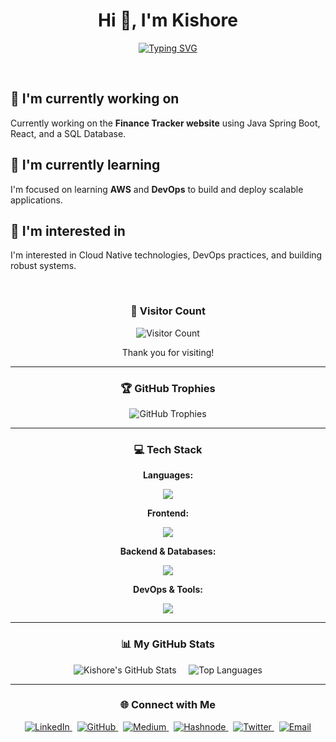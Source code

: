 <!-- 
====================================================================================================
Hi Kishore! This version focuses on reliability and adds a creative typing animation plus the profile views counter.
Removed Streak/Tweet. Kept Trophies, Stats, Languages, Tech Stack, Socials.
====================================================================================================
-->

<h1 align="center">Hi 👋, I'm Kishore</h1>

<!-- Typing Animation -->
<p align="center">
  <a href="https://git.io/typing-svg">
    <img src="https://readme-typing-svg.demolab.com?font=Fira+Code&pause=1000&color=00F7A2&center=true&vCenter=true&width=435&lines=Passionate+Java+Full+Stack+Developer;Microservices+Enthusiast;Always+Learning+DevOps+%26+Cloud;Based+in+Bangalore" alt="Typing SVG" />
  </a>
</p>

<br>

<!-- About Me Sections -->
## 🔭 I'm currently working on
Currently working on the **Finance Tracker website** using Java Spring Boot, React, and a SQL Database.

## 🌱 I'm currently learning
I'm focused on learning **AWS** and **DevOps** to build and deploy scalable applications.

## 👀 I'm interested in
I'm interested in Cloud Native technologies, DevOps practices, and building robust systems.

<br>

<!-- Visitor Count -->
<div align="center">
  <h3>👀 Visitor Count</h3>
  <img src="https://profile-counter.glitch.me/kishoredhondhu/count.svg" alt="Visitor Count" />
  <p>Thank you for visiting!</p>
</div>

---

<!-- GitHub Trophies -->
<div align="center">
  <h3>🏆 GitHub Trophies</h3>
  <img src="https://github-profile-trophy.vercel.app/?username=kishoredhondhu&theme=flat&column=7&margin-w=15&margin-h=15" alt="GitHub Trophies" />
</div>

---

<!-- Tech Stack -->
<h3 align="center">💻 Tech Stack</h3>
<div align="center">
  <strong>Languages:</strong>
  <p>
    <a href="https://skillicons.dev">
      <img src="https://skillicons.dev/icons?i=java,javascript,typescript" />
    </a>
  </p>
  <strong>Frontend:</strong>
  <p>
    <a href="https://skillicons.dev">
      <img src="https://skillicons.dev/icons?i=react,html,css,bootstrap,materialui" />
    </a>
  </p>
  <strong>Backend & Databases:</strong>
  <p>
    <a href="https://skillicons.dev">
      <img src="https://skillicons.dev/icons?i=spring,mysql,swagger" />
    </a>
  </p>
  <strong>DevOps & Tools:</strong>
  <p>
    <a href="https://skillicons.dev">
      <img src="https://skillicons.dev/icons?i=docker,git,postman,linux,aws" />
    </a>
  </p>
</div>

---

<!-- GitHub Stats -->
<h3 align="center">📊 My GitHub Stats</h3>
<p align="center">
  <!-- Full Stats Card -->
  <img src="https://github-readme-stats.vercel.app/api?username=kishoredhondhu&show_icons=true&theme=tokyonight&count_private=true&include_all_commits=true" alt="Kishore's GitHub Stats" />
  &nbsp;&nbsp;&nbsp;
  <!-- Top Languages Card -->
  <img src="https://github-readme-stats.vercel.app/api/top-langs/?username=kishoredhondhu&layout=compact&theme=tokyonight" alt="Top Languages" />
</p>

---

<!-- Connect with Me -->
<h3 align="center">🌐 Connect with Me</h3>
<p align="center">
  <!-- Social Badges -->
  <a href="https://www.linkedin.com/in/dhondhukishore" target="_blank">
    <img src="https://img.shields.io/badge/LinkedIn-%230077B5.svg?style=for-the-badge&logo=linkedin&logoColor=white" alt="LinkedIn">
  </a>&nbsp;
  <a href="https://github.com/kishoredhondhu" target="_blank">
    <img src="https://img.shields.io/badge/GitHub-%23121011.svg?style=for-the-badge&logo=github&logoColor=white" alt="GitHub">
  </a>&nbsp;
  <a href="https://medium.com/@kishoredhondhu" target="_blank">
    <img src="https://img.shields.io/badge/Medium-%23000000.svg?style=for-the-badge&logo=Medium&logoColor=white" alt="Medium">
  </a>&nbsp;
  <a href="https://hashnode.com/@kishoredhondhu" target="_blank">
    <img src="https://img.shields.io/badge/Hashnode-%232962FF.svg?style=for-the-badge&logo=hashnode&logoColor=white" alt="Hashnode">
  </a>&nbsp;
  <a href="https://x.com/kishor__2" target="_blank">
    <img src="https://img.shields.io/badge/Twitter-%231DA1F2.svg?style=for-the-badge&logo=Twitter&logoColor=white" alt="Twitter">
  </a>&nbsp;
  <a href="mailto:kishoredhondhu@gmail.com">
    <img src="https://img.shields.io/badge/Email-D14836?style=for-the-badge&logo=gmail&logoColor=white" alt="Email">
  </a>
</p>
